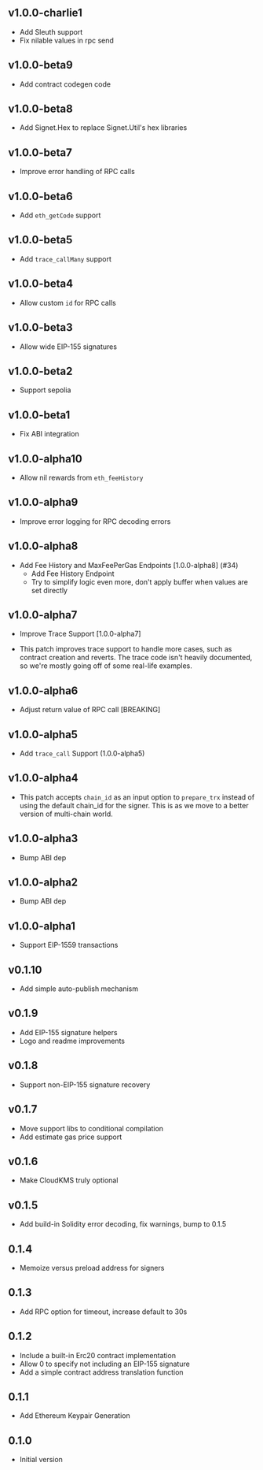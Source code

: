 ## v1.0.0-charlie1

- Add Sleuth support
- Fix nilable values in rpc send

## v1.0.0-beta9

-  Add contract codegen code

## v1.0.0-beta8

- Add Signet.Hex to replace Signet.Util's hex libraries

## v1.0.0-beta7

- Improve error handling of RPC calls

## v1.0.0-beta6

- Add `eth_getCode` support

## v1.0.0-beta5

- Add `trace_callMany` support

## v1.0.0-beta4

- Allow custom `id` for RPC calls

## v1.0.0-beta3

- Allow wide EIP-155 signatures

## v1.0.0-beta2

- Support sepolia

## v1.0.0-beta1

- Fix ABI integration

## v1.0.0-alpha10

- Allow nil rewards from `eth_feeHistory`

## v1.0.0-alpha9

- Improve error logging for RPC decoding errors

## v1.0.0-alpha8

- Add Fee History and MaxFeePerGas Endpoints [1.0.0-alpha8] (#34)
  - Add Fee History Endpoint
  - Try to simplify logic even more, don't apply buffer when values are set directly

## v1.0.0-alpha7

- Improve Trace Support [1.0.0-alpha7]

- This patch improves trace support to handle more cases, such as contract creation and reverts. The trace code isn't heavily documented, so we're mostly going off of some real-life examples.

## v1.0.0-alpha6

- Adjust return value of RPC call [BREAKING]

## v1.0.0-alpha5

- Add `trace_call` Support (1.0.0-alpha5)

## v1.0.0-alpha4

- This patch accepts `chain_id` as an input option to `prepare_trx` instead of using the default chain_id for the signer. This is as we move to a better version of multi-chain world.

## v1.0.0-alpha3

- Bump ABI dep

## v1.0.0-alpha2

- Bump ABI dep

## v1.0.0-alpha1

- Support EIP-1559 transactions

## v0.1.10

- Add simple auto-publish mechanism

## v0.1.9

- Add EIP-155 signature helpers
- Logo and readme improvements

## v0.1.8

- Support non-EIP-155 signature recovery

## v0.1.7

- Move support libs to conditional compilation
- Add estimate gas price support

## v0.1.6

- Make CloudKMS truly optional

## v0.1.5

- Add build-in Solidity error decoding, fix warnings, bump to 0.1.5

## 0.1.4

- Memoize versus preload address for signers

## 0.1.3

- Add RPC option for timeout, increase default to 30s

## 0.1.2

- Include a built-in Erc20 contract implementation
- Allow 0 to specify not including an EIP-155 signature
- Add a simple contract address translation function

## 0.1.1

- Add Ethereum Keypair Generation

## 0.1.0

- Initial version
